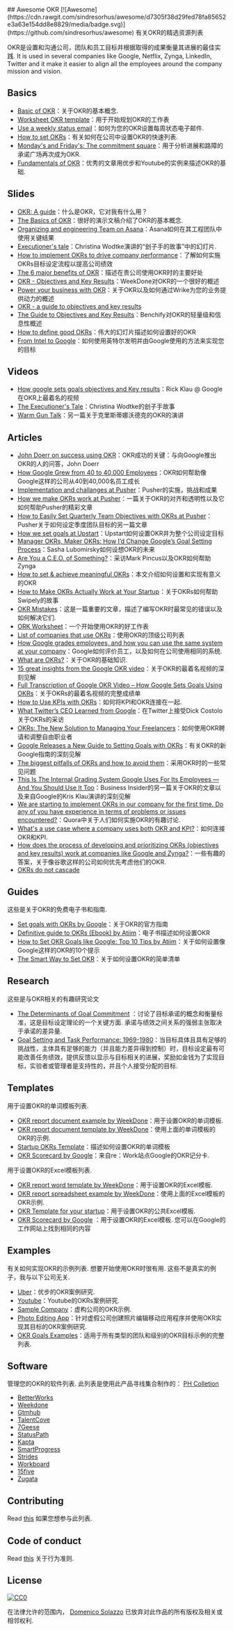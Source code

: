 <div class="github-widget" data-repo="domenicosolazzo/awesome-okr"></div>
## Awesome OKR [![Awesome](https://cdn.rawgit.com/sindresorhus/awesome/d7305f38d29fed78fa85652e3a63e154dd8e8829/media/badge.svg)](https://github.com/sindresorhus/awesome)
有关OKR的精选资源列表

OKR是设置和沟通公司，团队和员工目标并根据取得的成果衡量其进展的最佳实践.
It is used in several companies like Google, Netflix, Zynga, LinkedIn, Twitter and it make it easier to align all the employees around the company mission and vision.


## Basics

- [Basic of OKR](https://github.com/domenicosolazzo/practice-okr/blob/master/Basic.md)：关于OKR的基本概念.
- [Worksheet OKR template](https://github.com/domenicosolazzo/practice-okr/blob/master/Worksheet.md)：用于开始规划OKR的工作表
- [Use a weekly status email](https://github.com/domenicosolazzo/practice-okr/blob/master/Weekly_Status_Email)：如何为您的OKR设置每周状态电子邮件.
- [How to set OKRs](https://github.com/domenicosolazzo/practice-okr/blob/master/How_to_set_OKRs.md)：有关如何在公司中设置OKR的快速列表.
- [Monday's and Friday's: The commitment square](https://github.com/domenicosolazzo/practice-okr/blob/master/Commitment-Square.md)：用于分析进展和路障的承诺广场再次成为OKR.
- [Fundamentals of OKR](https://medium.com/startup-tools/okrs-5afdc298bc28)：优秀的文章用优步和Youtube的实例来描述OKR的基础.

## Slides

- [OKR: A guide](http://www.slideshare.net/mustansir78/guide-to-okr-objectives-key-results)：什么是OKR，它对我有什么用？
- [The Basics of OKR](http://www.slideshare.net/HenrikJanVanderPol/how-to-outperform-anyone-else-introduction-to-okr)：很好的演示文稿介绍了OKR的基本概念.
- [Organizing and engineering Team on Asana](http://www.slideshare.net/asana/organizing-an-engineering-team-using-asana)：Asana如何在其工程团队中使用关键结果
- [Executioner's tale](http://www.slideshare.net/cwodtke/the-executioners-tale-34241002)：Christina Wodtke演讲的“刽子手的故事”中的幻灯片.
- [How to implement OKRs to drive company performance](http://www.slideshare.net/7Geese/learn-how-to-implement-okrs-to-drive-company-performance)：了解如何实施OKRs目标设定流程以提高公司绩效
- [The 6 major benefits of OKR](http://www.slideshare.net/HenrikJanVanderPol/okrs-6-most-important-benefits-of-objectives-key-results/9-About_the_authorHenrikJan_is_an)：描述在贵公司使用OKR时的主要好处
- [OKR - Objectives and Key Results](http://www.slideshare.net/weekdone/okr-objectives-and-keyresults)：WeekDone对OKR的一个很好的概述
- [Power your business with OKR](http://www.slideshare.net/wrike/power-your-business-with-okrs/17-Awardwinning_Collaboration_Project_Management_SoftwareBrought)：关于OKR以及如何通过Wrike为您的业务提供动力的概述
- [OKR - a guide to objectives and key results](http://www.slideshare.net/DanKeegan/okr-a-guide-to-objectives-and-key-results-36471600)
- [The Guide to Objectives and Key Results](http://www.slideshare.net/BetterWorks/the-guide-to-okrs)：Benchify对OKR的轻量级和信息性概述
- [How to define good OKRs](http://www.slideshare.net/HenrikJanVanderPol/how-to-set-good-ok-rs)：伟大的幻灯片描述如何设置好的OKR
- [From Intel to Google](http://www.slideshare.net/andrefaria/ok-rs)：如何使用英特尔发明并由Google使用的方法来实现您的目标

## Videos

- [How google sets goals objectives and Key results](https://www.gv.com/lib/how-google-sets-goals-objectives-and-key-results-okrs)：Rick Klau @ Google在OKR上最着名的视频
- [The Executioner's Tale](https://vimeo.com/86392023)：Christina Wodtke的刽子手故事
- [Warm Gun Talk](http://eleganthack.com/my-warm-gun-talk-on-okrs/)：另一篇关于克里斯蒂娜沃德克的OKR的演讲

## Articles

- [John Doerr on success using OKR](http://blog.betterworks.com/keys-okr-success-qa-john-doerr/)：OKR成功的关键：与向Google推出OKR的人的问答，John Doerr
- [How Google Grew from 40 to 40,000 Employees](https://blog.betterworks.com/how-google-grew/)：OKR如何帮助像Google这样的公司从40到40,000名员工成长
- [Implementation and challanges at Pusher](https://blog.pusher.com/okrs-implementation-challenges/)：Pusher的实施，挑战和成果
- [How we make OKRs work at Pusher](https://blog.pusher.com/make-okrs-work/)：一篇关于OKR的对齐和透明性以及它如何帮助Pusher的精彩文章
- [How to Easily Set Quarterly Team Objectives with OKRs at Pusher](https://blog.pusher.com/how-to-set-quartely-okrs-for-your-teams/)：Pusher关于如何设定季度团队目标的另一篇文章
- [How we set goals at Upstart](http://blog.upstart.com/okrs-and-projects-how-we-set-goals-at-upstart/)：Upstart如何设置OKR并为整个公司设定目标
- [Manager OKRs, Maker OKRs: How I’d Change Google’s Goal Setting Process](http://hunterwalk.com/2013/03/01/manager-okrs-maker-okrs-how-id-change-googles-goal-setting-process/)：Sasha Lubomirsky如何设想OKR的未来
- [Are You a C.E.O. of Something?](http://www.nytimes.com/2010/01/31/business/31corner.html?pagewanted=2&_r=4&)：采访Mark Pincus以及OKR如何帮助Zynga
- [How to set & achieve meaningful OKRs](http://blog.kentonkivestu.com/goals-how-to-get-things-done)：本文介绍如何设置和实现有意义的OKR
- [How to Make OKRs Actually Work at Your Startup](http://firstround.com/review/How-to-Make-OKRs-Actually-Work-at-Your-Startup/)：关于OKRs如何帮助Swipely的故事
- [OKR Mistakes](http://eleganthack.com/okr-mistakes-and-how-to-fix-them/)：这是一篇重要的文章，描述了编写OKR时最常见的错误以及如何解决它们.
- [ORK Worksheet](http://eleganthack.com/an-okr-worksheet/)：一个开始使用OKR的好工作表
- [List of companies that use OKRs](https://www.atiim.com/blog/top-companies-that-use-okrs/)：使用OKR的顶级公司列表
- [How Google grades employees, and how you can use the same system at your company](http://www.businessinsider.my/google-okr-employee-grading-system-2015-10/)：Google如何评价员工，以及如何在公司使用相同的系统.
- [What are OKRs?](https://www.atiim.com/okr/)：关于OKR的基础知识.
- [15 great insights from the Google OKR video](https://www.atiim.com/blog/15-great-insights-from-the-google-okr-video/)：关于OKR的最着名视频的深刻见解
- [Full Transcription of Google OKR Video – How Google Sets Goals Using OKRs](https://www.atiim.com/google-okr-objectives-key-results-video-transcript/)：关于OKRs的最着名视频的完整成绩单
- [How to Use KPIs with OKRs](https://www.atiim.com/blog/how-to-use-kpis-with-okrs/)：如何将KPI和OKR连接在一起.
- [What Twitter’s CEO Learned from Google](https://www.atiim.com/blog/what-twitters-ceo-learned-from-google/)：在Twitter上接受Dick Costolo关于OKRs的采访
- [OKRs: The New Solution to Managing Your Freelancers](https://www.atiim.com/blog/okrs-new-solution-managing-freelancers/)：如何使用OKR聘请和调整自由职业者
- [Google Releases a New Guide to Setting Goals with OKRs](https://www.atiim.com/blog/google-releases-a-new-guide-to-setting-goals-with-okrs/)：有关OKR的新Google指南的深刻见解
- [The biggest pitfalls of OKRs and how to avoid them](https://www.atiim.com/blog/the-biggest-pitfalls-of-okrs-and-how-to-avoid-them/)：采用OKR时的一些常见问题
- [This Is The Internal Grading System Google Uses For Its Employees — And You Should Use It Too](http://www.businessinsider.com/googles-ranking-system-okr-2014-1?IR=T)：Business Insider的另一篇关于OKR的文章以及来自Google的Kris Klau演讲的深刻见解
- [We are starting to implement OKRs in our company for the first time. Do any of you have experience in terms of problems or issues encountered?](http://www.quora.com/We-are-starting-to-implement-OKRs-in-our-company-for-the-first-time-Do-any-of-you-have-experience-in-terms-of-problems-or-issues-encountered)：Quora中关于人们如何实施OKR的有趣讨论.
- [What's a use case where a company uses both OKR and KPI?](http://www.quora.com/Whats-a-use-case-where-a-company-uses-both-OKR-and-KPI)：如何连接OKR和KPI.
- [How does the process of developing and prioritizing OKRs (objectives and key results) work at companies like Google and Zynga?](https://www.quora.com/How-does-the-process-of-developing-and-prioritizing-OKRs-objectives-and-key-results-work-at-companies-like-Google-and-Zynga)：一些有趣的答案，关于像谷歌这样的公司如何优先考虑他们的OKR.
- [OKRs do not cascade](http://felipecastro.com/en/okr/okrs-not-cascade/)

## Guides

这些是关于OKR的免费电子书和指南.

- [Set goals with OKRs by Google](https://rework.withgoogle.com/guides/set-goals-with-okrs/steps/introduction/)：关于OKR的官方指南
- [Definitive guide to OKRs (Ebook) by Atiim](https://www.atiim.com/resources/definitive-guide-to-okrs/)：电子书描述如何设置OKR
- [How to Set OKR Goals like Google: Top 10 Tips by Atiim](https://www.atiim.com/resources/okr-top-10-tips/)：关于如何设置像Google这样的OKR的10个提示
- [The Smart Way to Set OKR](https://www.atiim.com/download-okr-checklist/)：关于如何设置OKR的简单清单

## Research

这些是与OKR相关的有趣研究论文

- [The Determinants of Goal Commitment](http://amr.aom.org/content/13/1/23.abstract) ：讨论了目标承诺的概念和衡量标准，这是目标设定理论的一个关键方面.  承诺与绩效之间关系的强弱主张取决于承诺的差异量.
- [Goal Setting and Task Performance: 1969-1980](http://datause.cse.ucla.edu/docs/eal_goa_1981.pdf)：当目标具体且具有足够的挑战性，主体具有足够的能力（并且能力差异得到控制）时，目标设定最有可能改善任务绩效，提供反馈以显示与目标相关的进展，奖励如金钱为了实现目标，实验者或管理者是支持性的，并且个人接受分配的目标.

## Templates

用于设置OKR的单词模板列表.
- [OKR report document example by WeekDone](https://weekdone.com/resources/templates/okr-report-document-example)：用于设置OKR的单词模板.
- [OKR report document template by WeekDone](https://weekdone.com/resources/templates/okr-report-document-template)：使用上面的单词模板的OKR的示例.
- [Startup OKRs Template](https://docs.google.com/document/d/1OHpQOvZz76_10ebJP2AKvvXUF3H9yd6FC89F5jS4mks/edit?pli=1)：描述如何设置OKR的单词模板
- [OKR Scorecard by Google](https://docs.google.com/document/d/1iK7oQ7d96isVEzUfvQYLIUZ8WU4vkSGgtOM-J7nFd7k/edit)：来自re：Work站点Google的OKR记分卡.


用于设置OKR的Excel模板列表.
- [OKR report word template by WeekDone](https://weekdone.com/resources/templates/okr-report-spreadsheet-template)：用于设置OKR的Excel模板.
- [OKR report spreadsheet example by WeekDone](https://weekdone.com/resources/templates/okr-report-spreadsheet-example)：使用上面的Excel模板的OKR示例.
- [OKR Template for your startup](https://docs.google.com/spreadsheets/d/1gsb2UNLeHkFAiEso4BPV10r5AudIJOx0PYhEsjAfd88/edit#gid=14)：用于设置OKR的公共Excel模板.
- [OKR Scorecard by Google](https://docs.google.com/spreadsheets/d/1KyKt6yAwu0NCM1f55JSjpOBpr5YjhIL4E_vYN0VWuEg/edit#gid=761446612) ：用于设置OKR的Excel模板.  您可以在Google的工作网站上找到相同的内容

## Examples

 有关如何实现OKR的示例列表.  想要开始使用OKR时很有用.
这些不是真实的例子，我与以下公司无关.
- [Uber](https://github.com/domenicosolazzo/awesome-okr/blob/master/examples/Uber.md)：优步的OKR案例研究.
- [Youtube](https://github.com/domenicosolazzo/awesome-okr/blob/master/examples/Youtube.md)：Youtube的OKRs案例研究.
- [Sample Company](https://github.com/domenicosolazzo/awesome-okr/blob/master/examples/SampleCompany.md)：虚构公司的OKR示例.
- [Photo Editing App](https://github.com/domenicosolazzo/awesome-okr/blob/master/examples/PhotoEditingApp.md)：针对虚假公司创建照片编辑移动应用程序并使用OKR实现其目标的OKR案例研究.
- [OKR Goals Examples](https://www.atiim.com/okr-goals-examples/)：适用于所有类型的团队和级别的OKR目标示例的完整列表.


## Software

 管理您的OKR的软件列表.  此列表是使用此产品寻线集合制作的： [PH Colletion](http://www.producthunt.com/@domenicosolazzo/collections/okr)

- [BetterWorks](http://www.producthunt.com/tech/betterworks)
- [Weekdone](http://www.producthunt.com/tech/weekdone)
- [Gtmhub](https://gtmhub.com)
- [TalentCove](http://www.producthunt.com/tech/cove)
- [7Geese](http://www.producthunt.com/tech/7geese)
- [StatusPath](http://www.producthunt.com/tech/statuspath)
- [Kapta](http://www.producthunt.com/tech/kapta)
- [SmartProgress](http://www.producthunt.com/tech/smart-progress)
- [Strides](http://www.producthunt.com/tech/strides)
- [Workboard](http://www.producthunt.com/tech/workboard)
- [15five](http://www.15five.com/)
- [Zugata](http://www.zugata.com/)

## Contributing

Read [this](https://github.com/domenicosolazzo/awesome-okr/blob/master/CONTRIBUTING.md) 如果您想参与此列表.

## Code of conduct

Read [this](https://github.com/domenicosolazzo/awesome-okr/blob/master/CODE_OF_CONDUCT.md) 关于行为准则.

## License

[![CC0](http://i.creativecommons.org/p/zero/1.0/88x31.png)](http://creativecommons.org/publicdomain/zero/1.0/)

在法律允许的范围内， [Domenico Solazzo](https://github.com/domenicosolazzo) 已放弃对此作品的所有版权及相关或相邻权利.
